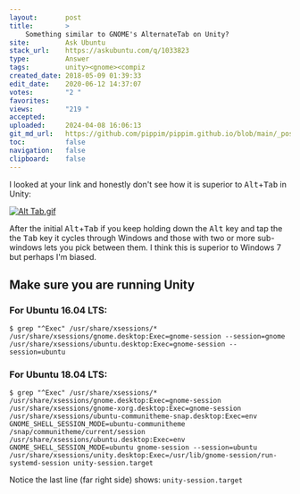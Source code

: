 ```yaml
---
layout:       post
title:        >
    Something similar to GNOME's AlternateTab on Unity?
site:         Ask Ubuntu
stack_url:    https://askubuntu.com/q/1033823
type:         Answer
tags:         unity><gnome><compiz
created_date: 2018-05-09 01:39:33
edit_date:    2020-06-12 14:37:07
votes:        "2 "
favorites:    
views:        "219 "
accepted:     
uploaded:     2024-04-08 16:06:13
git_md_url:   https://github.com/pippim/pippim.github.io/blob/main/_posts/2018/2018-05-09-Something-similar-to-GNOME_s-AlternateTab-on-Unity_.md
toc:          false
navigation:   false
clipboard:    false
---
```


I looked at your link and honestly don't see how it is superior to <kbd>Alt</kbd>+<kbd>Tab</kbd> in Unity:

[![Alt Tab.gif][1]][1]

After the initial <kbd>Alt</kbd>+<kbd>Tab</kbd> if you keep holding down the <kbd>Alt</kbd> key and tap the the <kbd>Tab</kbd> key it cycles through Windows and those with two or more sub-windows lets you pick between them. I think this is superior to Windows 7 but perhaps I'm biased.

## Make sure you are running Unity

### For Ubuntu 16.04 LTS:

``` 
$ grep "^Exec" /usr/share/xsessions/*
/usr/share/xsessions/gnome.desktop:Exec=gnome-session --session=gnome
/usr/share/xsessions/ubuntu.desktop:Exec=gnome-session --session=ubuntu
```

### For Ubuntu 18.04 LTS:

``` 
$ grep "^Exec" /usr/share/xsessions/*
/usr/share/xsessions/gnome.desktop:Exec=gnome-session
/usr/share/xsessions/gnome-xorg.desktop:Exec=gnome-session
/usr/share/xsessions/ubuntu-communitheme-snap.desktop:Exec=env GNOME_SHELL_SESSION_MODE=ubuntu-communitheme /snap/communitheme/current/session
/usr/share/xsessions/ubuntu.desktop:Exec=env GNOME_SHELL_SESSION_MODE=ubuntu gnome-session --session=ubuntu
/usr/share/xsessions/unity.desktop:Exec=/usr/lib/gnome-session/run-systemd-session unity-session.target
```

Notice the last line (far right side) shows: `unity-session.target`

  [1]: https://i.stack.imgur.com/sv4fQ.gif

